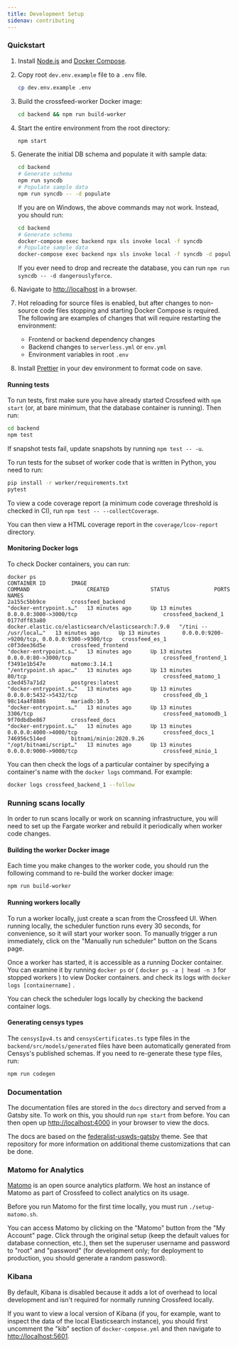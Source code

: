```yaml
---
title: Development Setup
sidenav: contributing
---
```


### Quickstart

1. Install [Node.js](https://nodejs.org/en/download/) and [Docker Compose](https://docs.docker.com/compose/install/).

2. Copy root `dev.env.example` file to a `.env` file.

   ```bash
   cp dev.env.example .env
   ```

3. Build the crossfeed-worker Docker image:

   ```bash
   cd backend && npm run build-worker
   ```

4. Start the entire environment from the root directory:

   ```bash
   npm start
   ```

5. Generate the initial DB schema and populate it with sample data:

   ```bash
   cd backend
   # Generate schema
   npm run syncdb
   # Populate sample data
   npm run syncdb -- -d populate
   ```

   If you are on Windows, the above commands may not work. Instead, you should run:

   ```bash
   cd backend
   # Generate schema
   docker-compose exec backend npx sls invoke local -f syncdb
   # Populate sample data
   docker-compose exec backend npx sls invoke local -f syncdb -d populate
   ```

   If you ever need to drop and recreate the database, you can run `npm run syncdb -- -d dangerouslyforce`.

6. Navigate to [http://localhost](http://localhost) in a browser.

7. Hot reloading for source files is enabled, but after changes to non-source code files stopping and starting Docker Compose is required. The following are examples of changes that will require restarting the environment:

   - Frontend or backend dependency changes
   - Backend changes to `serverless.yml` or `env.yml`
   - Environment variables in root `.env`

8. Install [Prettier](https://www.robinwieruch.de/how-to-use-prettier-vscode) in your dev environment to format code on save.

#### Running tests

To run tests, first make sure you have already started Crossfeed with `npm start` (or, at bare minimum, that the database container is running). Then run:

```bash
cd backend
npm test
```

If snapshot tests fail, update snapshots by running `npm test -- -u`.

To run tests for the subset of worker code that is written in Python, you need to run:

```bash
pip install -r worker/requirements.txt
pytest
```

To view a code coverage report (a minimum code coverage threshold is checked in CI), run `npm test -- --collectCoverage`.

You can then view a HTML coverage report in the `coverage/lcov-report` directory.

#### Monitoring Docker logs

To check Docker containers, you can run:

```bash{outputLines: 2-10}
docker ps
CONTAINER ID        IMAGE                                                 COMMAND                  CREATED             STATUS              PORTS                                            NAMES
2a155c5bb9ce        crossfeed_backend                                     "docker-entrypoint.s…"   13 minutes ago      Up 13 minutes       0.0.0.0:3000->3000/tcp                           crossfeed_backend_1
0177dff83a80        docker.elastic.co/elasticsearch/elasticsearch:7.9.0   "/tini -- /usr/local…"   13 minutes ago      Up 13 minutes       0.0.0.0:9200->9200/tcp, 0.0.0.0:9300->9300/tcp   crossfeed_es_1
c0f3dee36d5e        crossfeed_frontend                                    "docker-entrypoint.s…"   13 minutes ago      Up 13 minutes       0.0.0.0:80->3000/tcp                             crossfeed_frontend_1
f3491e1b547e        matomo:3.14.1                                         "/entrypoint.sh apac…"   13 minutes ago      Up 13 minutes       80/tcp                                           crossfeed_matomo_1
c3ed457a71d2        postgres:latest                                       "docker-entrypoint.s…"   13 minutes ago      Up 13 minutes       0.0.0.0:5432->5432/tcp                           crossfeed_db_1
98c14a4f8886        mariadb:10.5                                          "docker-entrypoint.s…"   13 minutes ago      Up 13 minutes       3306/tcp                                         crossfeed_matomodb_1
9f70dbdbe867        crossfeed_docs                                        "docker-entrypoint.s…"   13 minutes ago      Up 13 minutes       0.0.0.0:4000->4000/tcp                           crossfeed_docs_1
746956c514ed        bitnami/minio:2020.9.26                               "/opt/bitnami/script…"   13 minutes ago      Up 13 minutes       0.0.0.0:9000->9000/tcp                           crossfeed_minio_1
```

You can then check the logs of a particular container by specifying a container's name with the `docker logs` command. For example:

```bash
docker logs crossfeed_backend_1 --follow
```

### Running scans locally

In order to run scans locally or work on scanning infrastructure,
you will need to set up the Fargate worker and rebuild it periodically
when worker code changes.

#### Building the worker Docker image

Each time you make changes to the worker code, you should run the following command to re-build the worker docker image:

```bash
npm run build-worker
```

#### Running workers locally

To run a worker locally, just create a scan from the Crossfeed UI.
When running locally, the scheduler function runs every 30 seconds, for convenience, so it will
start your worker soon. To manually trigger a run immediately, click on the "Manually run scheduler" button on the Scans page.

Once a worker has started, it is accessible as a running Docker container.
You can examine it by running `docker ps` or ( `docker ps -a | head -n 3` for stopped workers ) to view Docker containers.
and check its logs with `docker logs [containername]` .

You can check the scheduler logs locally by checking the backend container logs.

#### Generating censys types

The `censysIpv4.ts` and `censysCertificates.ts` type files in the `backend/src/models/generated` files have been
automatically generated from Censys's published schemas. If you need to re-generate these type files, run:

```bash
npm run codegen
```

### Documentation

The documentation files are stored in the `docs` directory and served from a Gatsby site. To work on this, you should run `npm start` from before. You can then open up [http://localhost:4000](http://localhost:4000) in your browser to view the docs.

The docs are based on the [federalist-uswds-gatsby](https://github.com/18F/federalist-uswds-gatsby) theme. See that repository for more information on additional theme customizations that can be done.

### Matomo for Analytics

[Matomo](https://matomo.org/) is an open source analytics platform. We host an instance of Matomo as part of Crossfeed to collect analytics
on its usage.

Before you run Matomo for the first time locally, you must run `./setup-matomo.sh`.

You can access Matomo by clicking on the "Matomo" button from the "My Account" page. Click
through the original setup (keep the default values for database connection, etc.),
then set the superuser username and password to "root" and "password" (for development only; for deployment to production, you should generate a random password).

### Kibana

By default, Kibana is disabled because it adds a lot of overhead to local development and isn't required for normally running Crossfeed locally.

If you want to view a local version of Kibana (if you, for example, want to inspect the data of the local Elasticsearch instance), you should first uncomment the "kib" section of `docker-compose.yml` and then navigate to [http://localhost:5601](http://localhost:5601).
